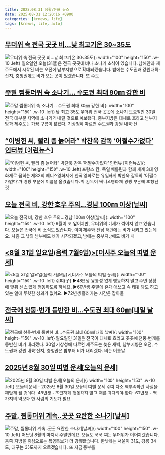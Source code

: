 ```yaml
---
title: 2025.08.31 생활/문화 뉴스
date: 2025-08-31 12:20:16 +0900
categories: [krnews, life]
tags: [krnews, life, auto]
---
```

## [무더위 속 전국 곳곳 비…낮 최고기온 30~35도](https://n.news.naver.com/mnews/article/437/0000454880)

![무더위 속 전국 곳곳 비…낮 최고기온 30~35도](https://mimgnews.pstatic.net/image/origin/437/2025/08/31/454880.jpg?type=nf220_150){: width="100" height="150" .w-10 .left}
일요일인 오늘(31일)은 전국 곳곳에 비나 소나기 소식이 있습니다. 남해안과 제주도에서 시작된 비는 오전에 남부지방으로 확대되겠습니다. 밤에는 수도권과 강원내륙·산지, 충청권에도 비가 오는 곳이 있겠습니다. 또 수도

## [주말 찜통더위 속 소나기… 수도권 최대 80㎜ 강한 비](https://n.news.naver.com/mnews/article/366/0001104091)

![주말 찜통더위 속 소나기… 수도권 최대 80㎜ 강한 비](https://mimgnews.pstatic.net/image/origin/366/2025/08/30/1104091.jpg?type=nf220_150){: width="100" height="150" .w-10 .left}
낮 최고 35도 무더위 전국 곳곳에 소나기 토요일인 30일 전국 대부분 지역에 소나기가 내릴 것으로 예보됐다. 중부지방은 대체로 흐리고 남부지방과 제주도는 가끔 구름이 많겠다. 기상청에 따르면 수도권과 강원 내륙·산

## [“이병헌 씨, 빨리 좀 늙어라” 박찬욱 감독 ‘어쩔수가없다’ 인터뷰 [이런뉴스]](https://n.news.naver.com/mnews/article/056/0012019365)

![“이병헌 씨, 빨리 좀 늙어라” 박찬욱 감독 ‘어쩔수가없다’ 인터뷰 [이런뉴스]](https://mimgnews.pstatic.net/image/origin/056/2025/08/30/12019365.jpg?type=nf220_150){: width="100" height="150" .w-10 .left}
프랑스 칸, 독일 베를린과 함께 세계 3대 영화제로 꼽히는 제82회 베니스영화제에 한국 영화로는 유일하게 박찬욱 감독의 '어쩔수가없다'가 경쟁 부문에 이름을 올렸습니다. 박 감독이 베니스영화제 경쟁 부문에 초청된 것

## [오늘 전국 비, 강한 호우 주의…경남 100㎜ 이상[날씨]](https://n.news.naver.com/mnews/article/422/0000776188)

![오늘 전국 비, 강한 호우 주의…경남 100㎜ 이상[날씨]](https://mimgnews.pstatic.net/image/origin/422/2025/08/31/776188.jpg?type=nf220_150){: width="100" height="150" .w-10 .left}
9월이 코 앞이지만, 무더위의 기세가 꺾이지 않고 있습니다. 오늘은 전국에 비 소식도 있습니다. 이미 제주와 전남 해안에는 비가 내리고 있는데요. 차츰 그 밖의 남부에도 비가 시작되겠고, 밤에는 중부지방에도 비가 내

## [<8월 31일   일요일(음력 7월9일)>[더사주 오늘의 띠별 운세]](https://n.news.naver.com/mnews/article/088/0000967219)

![<8월 31일   일요일(음력 7월9일)>[더사주 오늘의 띠별 운세]](https://mimgnews.pstatic.net/image/origin/088/2025/08/31/967219.jpg?type=nf220_150){: width="100" height="150" .w-10 .left}
쥐띠(子) ▶48년생 융통성 없게 행동하지 말고 주변 상황에 맞춰 센스 있게 행동하도록 하세요. ▶60년생 주말에 혼자 애쓰고 속 태워 봐도 하고 있는 일에 뚜렷한 성과가 없어요. ▶72년생 흘러가는 시간은 잡아둘

## [전국에 천둥·번개 동반한 비…수도권 최대 60㎜[내일 날씨]](https://n.news.naver.com/mnews/article/008/0005243223)

![전국에 천둥·번개 동반한 비…수도권 최대 60㎜[내일 날씨]](https://mimgnews.pstatic.net/image/origin/008/2025/08/30/5243223.jpg?type=nf220_150){: width="100" height="150" .w-10 .left}
일요일인 31일은 전국이 대체로 흐리고 곳곳에 천둥·번개를 동반한 비가 내리겠다. 30일 기상청에 따르면 제주도는 늦은 새벽, 남부지방은 오전, 수도권과 강원 내륙˙산지, 충청권은 밤부터 비가 내리겠다. 비는 이튿날

## [2025년 8월 30일 띠별 운세[오늘의 운세]](https://n.news.naver.com/mnews/article/018/0006102227)

![2025년 8월 30일 띠별 운세[오늘의 운세]](https://mimgnews.pstatic.net/image/origin/018/2025/08/30/6102227.jpg?type=nf220_150){: width="100" height="150" .w-10 .left}
오늘의 운세 - 2025년 8월 30일 오늘의 띠별 운세 쥐띠 다소 역부족이란 사실을 깨닫게 될 것이다. 48년생 - 조급하게 행동하지 말고 때를 기다려야 한다. 60년생 - 백 가지의 약보다 한 사람의 기도가 필요

## [주말, 찜통더위 계속‥곳곳 요란한 소나기[날씨]](https://n.news.naver.com/mnews/article/214/0001446057)

![주말, 찜통더위 계속‥곳곳 요란한 소나기[날씨]](https://mimgnews.pstatic.net/image/origin/214/2025/08/30/1446057.jpg?type=nf220_150){: width="100" height="150" .w-10 .left}
어느덧 8월의 마지막 주말인데요. 오늘도 푹푹 찌는 무더위가 이어지겠습니다. 동쪽 지방을 중심으로는 폭염특보가 더 강화됐습니다. 한낮에는 서울이 31도, 강릉 34도, 대구는 35도까지 오르겠습니다. 또 지금 중부를

